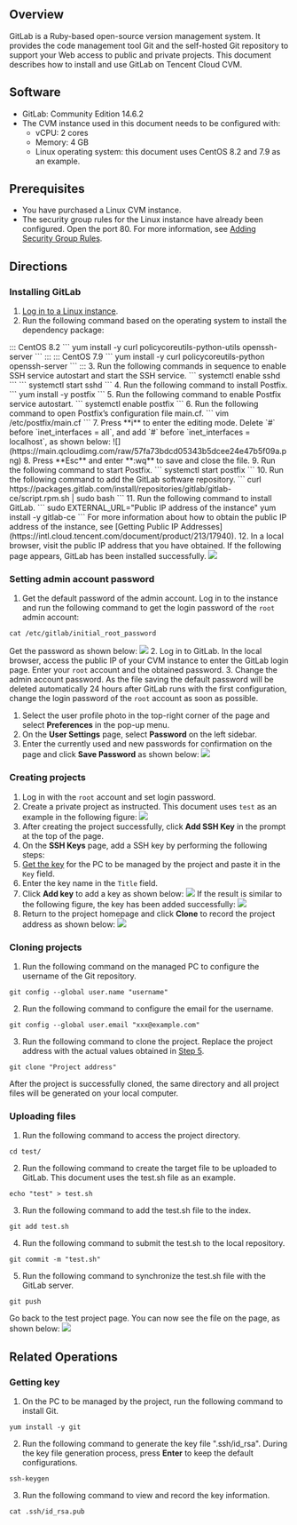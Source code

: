 ## Overview
GitLab is a Ruby-based open-source version management system. It provides the code management tool Git and the self-hosted Git repository to support your Web access to public and private projects. This document describes how to install and use GitLab on Tencent Cloud CVM.



## Software
- GitLab: Community Edition 14.6.2 
- The CVM instance used in this document needs to be configured with:
	- vCPU: 2 cores
	- Memory: 4 GB
	- Linux operating system: this document uses CentOS 8.2 and 7.9 as an example.

## Prerequisites
- You have purchased a Linux CVM instance.
- The security group rules for the Linux instance have already been configured. Open the port 80. For more information, see [Adding Security Group Rules](https://intl.cloud.tencent.com/document/product/213/34272).

## Directions
### Installing GitLab
1. [Log in to a Linux instance](https://intl.cloud.tencent.com/document/product/213/5436).
2. Run the following command based on the operating system to install the dependency package:
<dx-tabs>
::: CentOS 8.2
```
yum install -y curl policycoreutils-python-utils openssh-server
```
:::
::: CentOS 7.9
```
yum install -y curl policycoreutils-python openssh-server
```
:::
</dx-tabs>
3. Run the following commands in sequence to enable SSH service autostart and start the SSH service.
```
systemctl enable sshd
```
```
systemctl start sshd
```
4. Run the following command to install Postfix.
```
yum install -y postfix
```
5. Run the following command to enable Postfix service autostart.
```
systemctl enable postfix
```
6. Run the following command to open Postfix’s configuration file main.cf.
```
vim /etc/postfix/main.cf
```
7. Press **i** to enter the editing mode. Delete `#` before `inet_interfaces = all`, and add `#` before `inet_interfaces = localhost`, as shown below: 
![](https://main.qcloudimg.com/raw/57fa73bdcd05343b5dcee24e47b5f09a.png)
8. Press **Esc** and enter **:wq** to save and close the file.
9. Run the following command to start Postfix.
```
systemctl start postfix
```
10. Run the following command to add the GitLab software repository.
```
 curl https://packages.gitlab.com/install/repositories/gitlab/gitlab-ce/script.rpm.sh | sudo bash
```
11. Run the following command to install GitLab.
```
sudo EXTERNAL_URL="Public IP address of the instance" yum install -y gitlab-ce
```
For more information about how to obtain the public IP address of the instance, see [Getting Public IP Addresses](https://intl.cloud.tencent.com/document/product/213/17940).
12. In a local browser, visit the public IP address that you have obtained. If the following page appears, GitLab has been installed successfully.
<img src="https://qcloudimg.tencent-cloud.cn/raw/abaf3b700a58ed5b4a1e13e9d82eaf7e.png"/>


### Setting admin account password
1. Get the default password of the admin account.
 Log in to the instance and run the following command to get the login password of the `root` admin account:
```
cat /etc/gitlab/initial_root_password
```
Get the password as shown below:
![](https://qcloudimg.tencent-cloud.cn/raw/01bfa701452cc470fbdbfb82ab294237.png)
2. Log in to GitLab.
In the local browser, access the public IP of your CVM instance to enter the GitLab login page. Enter your `root` account and the obtained password.
3. Change the admin account password.
As the file saving the default password will be deleted automatically 24 hours after GitLab runs with the first configuration, change the login password of the `root` account as soon as possible.
 1. Select the user profile photo in the top-right corner of the page and select **Preferences** in the pop-up menu.
 2. On the **User Settings** page, select **Password** on the left sidebar.
 3. Enter the currently used and new passwords for confirmation on the page and click **Save Password** as shown below:
 ![](https://qcloudimg.tencent-cloud.cn/raw/25adb5b68d48873392684d1a1030bbe1.png)

### Creating projects
1. Log in with the `root` account and set login password.
2. Create a private project as instructed. This document uses `test` as an example in the following figure:
![](https://qcloudimg.tencent-cloud.cn/raw/a6d85a83b86a44c1f39dbd363a3311ce.png)
3. After creating the project successfully, click **Add SSH Key** in the prompt at the top of the page.
4. On the **SSH Keys** page, add a SSH key by performing the following steps:
 1. [Get the key](#getKey) for the PC to be managed by the project and paste it in the `Key` field.
 2. Enter the key name in the `Title` field.
 3. Click **Add key** to add a key as shown below:
![](https://qcloudimg.tencent-cloud.cn/raw/504b7a69215471516f7ace36bb5606af.png)
If the result is similar to the following figure, the key has been added successfully:
![](https://qcloudimg.tencent-cloud.cn/raw/2d46dcb48b51243ce4fc91b319b3ede3.png)
5. [](id:Step5)Return to the project homepage and click **Clone** to record the project address as shown below:
![](https://qcloudimg.tencent-cloud.cn/raw/9edb130321b5df140cfc863c73f6837d.png)


### Cloning projects
1. Run the following command on the managed PC to configure the username of the Git repository.
```
git config --global user.name "username" 
```
2. Run the following command to configure the email for the username.
```
git config --global user.email "xxx@example.com" 
```
3. Run the following command to clone the project. Replace the project address with the actual values obtained in [Step 5](#Step5).
```
git clone "Project address"
```
After the project is successfully cloned, the same directory and all project files will be generated on your local computer.

### Uploading files
1. Run the following command to access the project directory.
```
cd test/
```
2. Run the following command to create the target file to be uploaded to GitLab. This document uses the test.sh file as an example.
```
echo "test" > test.sh
```
3. Run the following command to add the test.sh file to the index.
```
git add test.sh
```
4. Run the following command to submit the test.sh to the local repository.
```
git commit -m "test.sh"
```
5. Run the following command to synchronize the test.sh file with the GitLab server.
```
git push
```
Go back to the test project page. You can now see the file on the page, as shown below:
![](https://qcloudimg.tencent-cloud.cn/raw/0440c9a53b3a93d056119fd47f39638e.png)

## Related Operations
### Getting key[](id:getKey)
1. On the PC to be managed by the project, run the following command to install Git.
```
yum install -y git
```
2. Run the following command to generate the key file ".ssh/id_rsa". During the key file generation process, press **Enter** to keep the default configurations.
```
ssh-keygen
```
3. Run the following command to view and record the key information.
```
cat .ssh/id_rsa.pub
```
